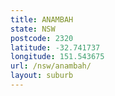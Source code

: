 ```yaml
---
title: ANAMBAH
state: NSW
postcode: 2320
latitude: -32.741737
longitude: 151.543675
url: /nsw/anambah/
layout: suburb
---
```

